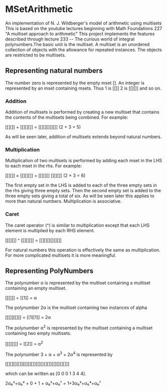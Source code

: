 # MSetArithmetic
An implementation of N. J. Wildberger's model of arithmetic using multisets
This is based on the youtube lectures beginning with Math Foundations 227 
"A multiset approach to arithmetic"
This project implements the features described through lecture 233 -- 
The curious world of integral polynumbers.The basic unit is the multiset. 
A multiset is an unordered collection of objects with the allowance for repeated instances. 
The objects are restricted to be multisets.
## Representing natural numbers 
The number zero is represented by the empty mset []. An integer is represented 
by an mset containing msets. Thus 1 is [[]] 2 is [[][]] and so on.
### Addition
Addition of multisets is performed by creating a new multiset that contains the
contents of the multisets being combined. For example:

[[][]] + [[][][]] = [[][][][][]] (2 + 3 = 5)

As will be seen later, addition of multisets extends beyond natural numbers.
### Multiplication
Multiplication of two multisets is performed by adding each mset in the LHS
to each mset in the rhs. For example:

[[][]] × [[][][]] = [[][][] [][][]] (2 × 3 = 6)

The first empty set in the LHS is added to each of the three empty sets in the
rhs giving three empty sets. Then the second empty set is added to the three
empty sets giving a total of six. As will be seen later this applies to more
than natural numbers. Multiplication is associative.
### Caret
The caret operator (^) is similar to multiplication except that each LHS element
is multiplied by each RHS element.

[[[][]] ^ [[][][]] = [[][][][][][]]

For natural numbers this operation is effectively the same as multiplication.
For more complicated multisets it is more meaningful.
## Representing PolyNumbers
The polynumber &#x03B1; is represented by the multiset containing a multiset
containing an empty multiset.

[[[]]] = [[1]] = &#x03B1;

The polynumber 2&#x03B1; is the multiset containing two instances of alpha

[[[]][[]]] = [[1][1]] = 2&#x03B1;

The polynumber &#x03B1;<sup>2</sup> is represented by the multiset containing a multiset
containing two empty multisets.

[[[][]]] = [[2]] = &#x03B1;<sup>2</sup>

The polynumber 3 + &#x03B1; + &#x03B1;<sup>3</sup> + 2&#x03B1;<sup>4</sup> is represented by

[[][][][[]][[][][]][[][][][]][[][][][]]]

which can be written as [0 0 0 1 3 4 4].

2α₀³+α₀⁴ + 0 + 1 + α₀³+α₀⁷ = 1+3α₀³+α₀⁴+α₀⁷


